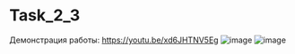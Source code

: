 # Task_2_3
Демонстрация работы: https://youtu.be/xd6JHTNV5Eg
![image](https://user-images.githubusercontent.com/90614965/163607122-408fc50f-2d62-47e2-8ec0-d380af6b0500.png)
![image](https://user-images.githubusercontent.com/90614965/163607133-37de5e14-c864-45da-961d-5130ad029dc6.png)
